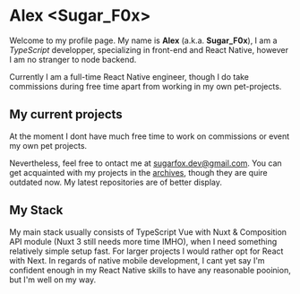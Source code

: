 # Alex <Sugar_F0x>

Welcome to my profile page. My name is **Alex** (a.k.a. **Sugar_F0x**),
I am a _TypeScript_ developper, specializing in front-end and React Native,
however I am no stranger to node backend.

Currently I am a full-time React Native engineer, though I do take commissions during free time
apart from working in my own pet-projects.

## My current projects

At the moment I dont have much free time to work on commissions or event my own pet projects.

Nevertheless, feel free to ontact me at [sugarfox.dev@gmail.com](mailto:sugarfox.dev@gmail.com).
You can get acquainted with my projects in the [archives](https://archive.sugarfox.ru), though they
are quire outdated now. My latest repositories are of better display.

## My Stack

My main stack usually consists of TypeScript Vue with Nuxt & Composition API module (Nuxt 3 still needs more time IMHO),
when I need something relatively simple setup fast. For larger projects I would rather opt for React with Next.
In regards of native mobile development, I cant yet say I'm confident enough in my React Native skills to have any
reasonable pooinion, but I'm well on my way.
